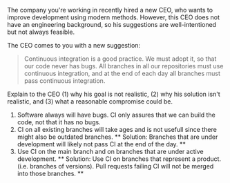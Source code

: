 The company you're working in recently hired a new CEO, who wants to improve development using modern methods.
However, this CEO does not have an engineering background, so his suggestions are well-intentioned but not always feasible.

The CEO comes to you with a new suggestion:

> Continuous integration is a good practice. We must adopt it, so that our code never has bugs.
> All branches in all our repositories must use continuous integration, and at the end of each day all branches must pass continuous integration.

Explain to the CEO (1) why his goal is not realistic, (2) why his solution isn't realistic, and (3) what a reasonable compromise could be.
1) Software always will have bugs. CI only assures that we can build the code, not that it has no bugs. 
2) CI on all existing branches will take ages and is not usefull since there might also be outdated branches. ** Solution: Branches that are under development will likely not pass CI at the end of the day. **
3) Use CI on the main branch and on branches that are under active development. ** Solution: Use CI on branches that represent a product. (i.e. branches of versions). Pull requests failing CI will not be merged into those branches. **